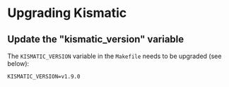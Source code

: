 # Upgrading Kismatic

## Update the "kismatic_version" variable

The `KISMATIC_VERSION` variable in the `Makefile` needs to be upgraded (see below):

```
KISMATIC_VERSION=v1.9.0
```